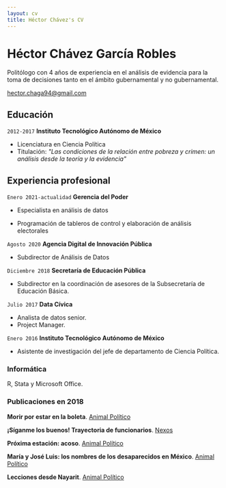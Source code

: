 ```yaml
---
layout: cv
title: Héctor Chávez's CV
---
```

# Héctor Chávez García Robles


Politólogo con 4 años de experiencia en el análisis de evidencia para la toma de decisiones tanto en el ámbito gubernamental y no gubernamental.

<div id="webaddress">
<a href="hector.chaga94@gmail.com">hector.chaga94@gmail.com</a>
</div>

## Educación

`2012-2017`
__Instituto Tecnológico Autónomo de México__
- Licenciatura en Ciencia Política
- Titulación: *"Las condiciones de la relación entre pobreza y crimen: un análisis desde la teoría y la evidencia"*


## Experiencia profesional
`Enero 2021-actualidad`
__Gerencia del Poder__
- Especialista en análisis de datos 
* Programación de tableros de control y elaboración de análisis electorales 

`Agosto 2020`
__Agencia Digital de Innovación Pública__
- Subdirector de Análisis de Datos

`Diciembre 2018`
__Secretaría de Educación Pública__
- Subdirector en la coordinación de asesores de la Subsecretaría de Educación Básica.

`Julio 2017`
__Data Cívica__
- Analista de datos senior. 
- Project Manager.

`Enero 2016`
__Instituto Tecnológico Autónomo de México__
- Asistente de investigación del jefe de departamento de Ciencia Política.

### Informática

R, Stata y Microsoft Office.

### Publicaciones en 2018

**Morir por estar en la boleta**. [Animal Político](https://www.animalpolitico.com/el-foco/morir-por-estar-en-la-boleta-los-candidatos-asesinados-en-mexico/)

**¡Síganme los buenos! Trayectoria de funcionarios**. [Nexos](https://parentesis.nexos.com.mx/?p=275) 

**Próxima estación: acoso**. [Animal Político](https://www.animalpolitico.com/el-foco/proxima-estacion-acoso/)

**María y José Luis: los nombres de los desaparecidos en México**. [Animal Político](https://www.animalpolitico.com/el-foco/maria-guadalupe-jose-luis-nombres-desaparecidos/)

**Lecciones desde Nayarit**. [Animal Político](https://www.animalpolitico.com/blogueros-el-foco/2018/01/19/lecciones-desde-nayarit-desapariciones-fosas-y-manipulacion-de-datos/)

